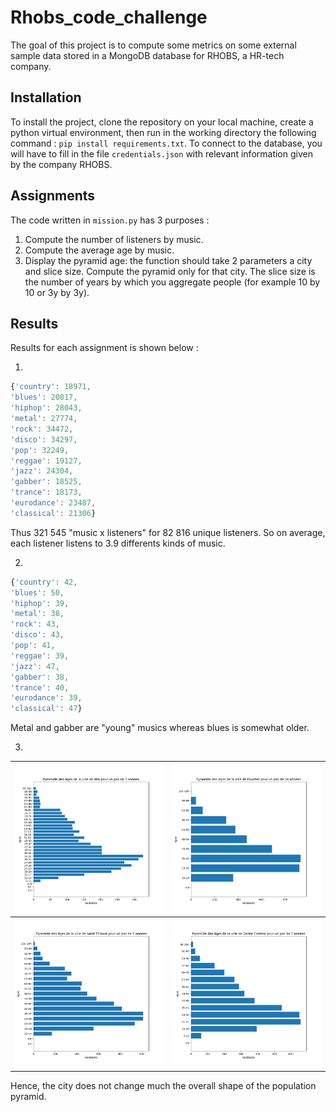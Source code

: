 # Rhobs_code_challenge

The goal of this project is to compute some metrics on some external sample data stored in a MongoDB database for RHOBS, a HR-tech company.

## Installation

To install the project, clone the repository on your local machine, create a python virtual environment, then run in the working directory the following command : `pip install requirements.txt`.
To connect to the database, you will have to fill in the file `credentials.json` with relevant information given by the company RHOBS.

## Assignments

The code written in `mission.py` has 3 purposes : 
  1. Compute the number of listeners by music. 
  2. Compute the average age by music. 
  3. Display the pyramid age: the function should take 2 parameters a city and slice size. Compute the pyramid only for that city. The slice size is the number of years by which you aggregate people (for example 10 by 10 or 3y by 3y).

## Results

Results for each assignment is shown below :

 1.
 ```javascript
 {'country': 18971,
 'blues': 20817,
 'hiphop': 28043,
 'metal': 27774,
 'rock': 34472,
 'disco': 34297,
 'pop': 32249,
 'reggae': 19127,
 'jazz': 24304,
 'gabber': 18525,
 'trance': 18173,
 'eurodance': 23487,
 'classical': 21306}
 ```
 Thus 321 545 "music x listeners" for 82 816 unique listeners.
 So on average, each listener listens to 3.9 differents kinds of music.
 
 2.
 ```javascript
 {'country': 42,
 'blues': 50,
 'hiphop': 39,
 'metal': 38,
 'rock': 43,
 'disco': 43,
 'pop': 41,
 'reggae': 39,
 'jazz': 47,
 'gabber': 38,
 'trance': 40,
 'eurodance': 39,
 'classical': 47}
 ```
 Metal and gabber are "young" musics whereas blues is somewhat older.
 
 3.

| ![Blin - 3](https://github.com/engu-m/Rhobs_code_challenge/blob/main/Blin%20-%203%20ans.png) | ![Foucher - 10](https://github.com/engu-m/Rhobs_code_challenge/blob/main/Foucher%20-%2010%20ans.png) |
|-----|-----|
| ![Saint Thibaut - 5](https://github.com/engu-m/Rhobs_code_challenge/blob/main/Saint%20Thibaut%20-%205%20ans.png) | ![Sainte Corinne - 7](https://github.com/engu-m/Rhobs_code_challenge/blob/main/Sainte%20Corinne%20-%207%20ans.png) |
 
 Hence, the city does not change much the overall shape of the population pyramid.
